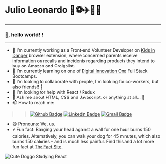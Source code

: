 # Julio Leonardo 🎼⚽✈️👨‍💻
---

### 👋, hello world!!!

----

- 🔭 I’m currently working as a Front-end Volunteer Developer on [Kids in Danger](https://kidsindanger.org// "kids In Danger") browser extension, where concerned parents receive information on recalls and incidents regarding products they intend to buy on Amazon and Craigslist.
- 🌱 I’m currently learning on one of [Digital Innovation One](https://digitalinnovation.one/ "DIO") Full Stack Bootcamps.
- 👯 I’m looking to collaborate with people, I`m looking for co-workers, but also friends!! 🤝
- 🤔 I’m looking for help with React / Redux
- 💬 Ask me about HTML, CSS and Javascript, or anything at all... 🤪
- 📫 How to reach me:

>>[![Github Badge](https://img.shields.io/badge/-Github-000?style=flat-square&logo=Github&logoColor=white&link=https://github.com/JulioLeonardo)](https://github.com/JulioLeonardo)
[![Linkedin Badge](https://img.shields.io/badge/-LinkedIn-blue?style=flat-square&logo=Linkedin&logoColor=white&link=https://www.linkedin.com/in/JulioLeonardo/)](https://www.linkedin.com/in/JulioLeonardo/)
[![Gmail Badge](https://img.shields.io/badge/-Gmail-c14438?style=flat-square&logo=Gmail&logoColor=white&link=mailto:juleolica@gmail.com)](mailto:juleolica@gmail.com)

- 😄 Pronouns: We, us.
- ⚡ Fun fact: Banging your head against a wall for one hour burns 150 calories. Alternatively, you can walk your dog for 45 minutes, which also burns 150 calories – and is much less painful. Find this and a lot more fun fact at [The Fact Site](https://www.thefactsite.com/top-100-random-funny-facts/ "The Fact Site").

![Cute Doggo Studying React](https://media2.giphy.com/media/9rtpurjbqiqZXbBBet/giphy.gif "Cute Doggo Studying React")
